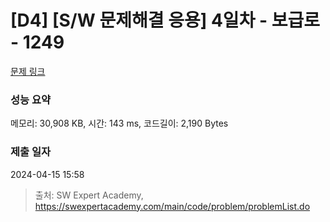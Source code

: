 # [D4] [S/W 문제해결 응용] 4일차 - 보급로 - 1249 

[문제 링크](https://swexpertacademy.com/main/code/problem/problemDetail.do?contestProbId=AV15QRX6APsCFAYD) 

### 성능 요약

메모리: 30,908 KB, 시간: 143 ms, 코드길이: 2,190 Bytes

### 제출 일자

2024-04-15 15:58



> 출처: SW Expert Academy, https://swexpertacademy.com/main/code/problem/problemList.do